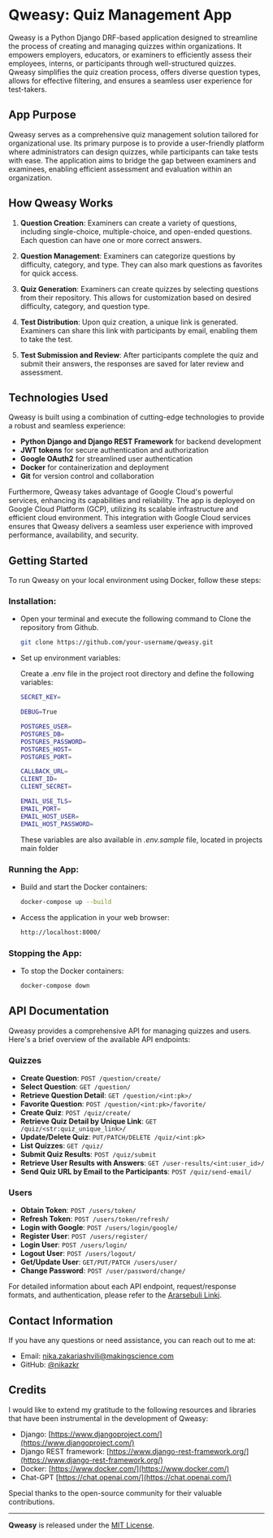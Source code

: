 # Qweasy: Quiz Management App

Qweasy is a Python Django DRF-based application designed to streamline the process of creating and managing quizzes
within organizations. It empowers employers, educators, or examiners to efficiently assess their employees, interns, or
participants through well-structured quizzes. Qweasy simplifies the quiz creation process, offers diverse question
types, allows for effective filtering, and ensures a seamless user experience for test-takers.

## App Purpose

Qweasy serves as a comprehensive quiz management solution tailored for organizational use. Its primary purpose is to
provide a user-friendly platform where administrators can design quizzes, while participants can take tests with ease.
The application aims to bridge the gap between examiners and examinees, enabling efficient assessment and evaluation
within an organization.

## How Qweasy Works

1. **Question Creation**:
   Examiners can create a variety of questions, including single-choice, multiple-choice, and open-ended questions. Each
   question can have one or more correct answers.

2. **Question Management**:
   Examiners can categorize questions by difficulty, category, and type. They can also mark questions as favorites for
   quick access.

3. **Quiz Generation**:
   Examiners can create quizzes by selecting questions from their repository. This allows for customization based on
   desired difficulty, category, and question type.

4. **Test Distribution**:
   Upon quiz creation, a unique link is generated. Examiners can share this link with participants by email, enabling
   them to take the test.

5. **Test Submission and Review**:
   After participants complete the quiz and submit their answers, the responses are saved for later review and
   assessment.

## Technologies Used

Qweasy is built using a combination of cutting-edge technologies to provide a robust and seamless experience:

- **Python Django and Django REST Framework** for backend development
- **JWT tokens** for secure authentication and authorization
- **Google OAuth2** for streamlined user authentication
- **Docker** for containerization and deployment
- **Git** for version control and collaboration

Furthermore, Qweasy takes advantage of Google Cloud's powerful services, enhancing its capabilities and reliability. The
app is deployed on Google Cloud Platform (GCP), utilizing its scalable infrastructure and efficient cloud environment.
This integration with Google Cloud services ensures that Qweasy delivers a seamless user experience with improved
performance, availability, and security.

## Getting Started

To run Qweasy on your local environment using Docker, follow these steps:

### Installation:

- Open your terminal and execute the following command to Clone
  the repository from Github.

   ```bash
   git clone https://github.com/your-username/qweasy.git

- Set up environment variables:

  Create a .env file in the project root directory and define the following variables:

  ```bash
  SECRET_KEY=
  
  DEBUG=True
  
  POSTGRES_USER=
  POSTGRES_DB=
  POSTGRES_PASSWORD=
  POSTGRES_HOST=
  POSTGRES_PORT=
  
  CALLBACK_URL=
  CLIENT_ID=
  CLIENT_SECRET=
  
  EMAIL_USE_TLS=
  EMAIL_PORT=
  EMAIL_HOST_USER=
  EMAIL_HOST_PASSWORD=
  ```
  These variables are also available in *.env.sample* file, located in projects main folder

### Running the App:

- Build and start the Docker containers:

   ```bash
   docker-compose up --build

- Access the application in your web browser:

   ```bash
   http://localhost:8000/

### Stopping the App:

- To stop the Docker containers:

   ```bash
   docker-compose down

## API Documentation

Qweasy provides a comprehensive API for managing quizzes and users. Here's a brief overview of the available API
endpoints:

### Quizzes

- **Create Question**: `POST /question/create/`
- **Select Question**: `GET /question/`
- **Retrieve Question Detail**: `GET /question/<int:pk>/`
- **Favorite Question**: `POST /question/<int:pk>/favorite/`
- **Create Quiz**: `POST /quiz/create/`
- **Retrieve Quiz Detail by Unique Link**: `GET /quiz/<str:quiz_unique_link>/`
- **Update/Delete Quiz**: `PUT/PATCH/DELETE /quiz/<int:pk>`
- **List Quizzes**: `GET /quiz/`
- **Submit Quiz Results**: `POST /quiz/submit`
- **Retrieve User Results with Answers**: `GET /user-results/<int:user_id>/`
- **Send Quiz URL by Email to the Participants**: `POST /quiz/send-email/`

### Users

- **Obtain Token**: `POST /users/token/`
- **Refresh Token**: `POST /users/token/refresh/`
- **Login with Google**: `POST /users/login/google/`
- **Register User**: `POST /users/register/`
- **Login User**: `POST /users/login/`
- **Logout User**: `POST /users/logout/`
- **Get/Update User**: `GET/PUT/PATCH /users/user/`
- **Change Password**: `POST /user/password/change/`

For detailed information about each API endpoint, request/response formats, and authentication, please refer to
the [Ararsebuli Linki](link-to-api-documentation).

## Contact Information

If you have any questions or need assistance, you can reach out to me at:

- Email: nika.zakariashvili@makingscience.com
- GitHub: [@nikazkr](https://github.com/nikazkr)

## Credits

I would like to extend my gratitude to the following resources and libraries that have been instrumental in the
development of Qweasy:

- Django: [https://www.djangoproject.com/](https://www.djangoproject.com/)
- Django REST framework: [https://www.django-rest-framework.org/](https://www.django-rest-framework.org/)
- Docker: [https://www.docker.com/](https://www.docker.com/)
- Chat-GPT [https://chat.openai.com/](https://chat.openai.com/)

Special thanks to the open-source community for their valuable contributions.

---

**Qweasy** is released under the [MIT License](LICENSE).